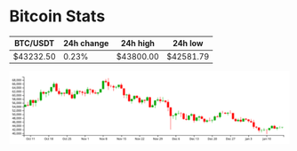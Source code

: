 # Bitcoin Stats

BTC/USDT|24h change|24h high|24h low|
|---|---|---|---|
|$43232.50|0.23%|$43800.00|$42581.79|

<img src="./chart.svg">
